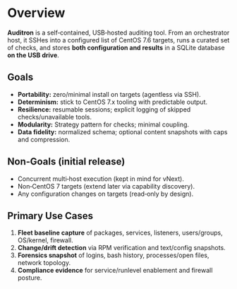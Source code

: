 # Overview

**Auditron** is a self‑contained, USB‑hosted auditing tool. From an orchestrator host, it SSHes into a configured list of CentOS 7.6 targets, runs a curated set of checks, and stores **both configuration and results** in a SQLite database **on the USB drive**.

## Goals
- **Portability:** zero/minimal install on targets (agentless via SSH).
- **Determinism:** stick to CentOS 7.x tooling with predictable output.
- **Resilience:** resumable sessions; explicit logging of skipped checks/unavailable tools.
- **Modularity:** Strategy pattern for checks; minimal coupling.
- **Data fidelity:** normalized schema; optional content snapshots with caps and compression.

## Non‑Goals (initial release)
- Concurrent multi‑host execution (kept in mind for vNext).
- Non‑CentOS 7 targets (extend later via capability discovery).
- Any configuration changes on targets (read‑only by design).

## Primary Use Cases
1. **Fleet baseline capture** of packages, services, listeners, users/groups, OS/kernel, firewall.
2. **Change/drift detection** via RPM verification and text/config snapshots.
3. **Forensics snapshot** of logins, bash history, processes/open files, network topology.
4. **Compliance evidence** for service/runlevel enablement and firewall posture.

